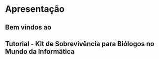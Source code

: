 # Apresentação

## Bem vindos ao
## Tutorial - Kit de Sobrevivência para Biólogos no Mundo da Informática
